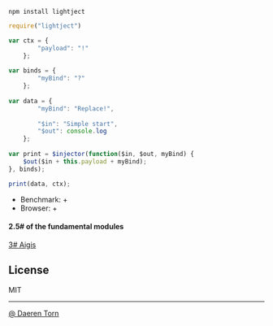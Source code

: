 `npm install lightject`


```js
require("lightject")

var ctx = {
        "payload": "!"
    };
	
var binds = {
        "myBind": "?"
    };
	
var data = {
        "myBind": "Replace!",
		
        "$in": "Simple start",
        "$out": console.log
    };
	
var print = $injector(function($in, $out, myBind) {
    $out($in + this.payload + myBind);
}, binds);

print(data, ctx);
```

* Benchmark: +
* Browser: +


#### 2.5# of the fundamental modules
[3# Aigis][2]

## License

MIT

----------------------------------
[@ Daeren Torn][1]


[1]: http://666.io
[2]: https://www.npmjs.com/package/aigis
